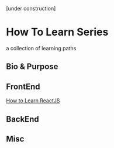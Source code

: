 [under construction]

# How To Learn Series
a collection of learning paths

## Bio & Purpose

## FrontEnd
[How to Learn ReactJS](https://github.com/hlltarakci/howToLearn_reactjs "ReactJS Learning Path")


## BackEnd


## Misc
